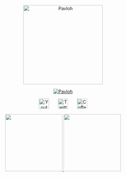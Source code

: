 <p align="center">
  <a href="https://github.com/ImPavloh">
    <img src="https://i.imgur.com/ZETLDpr.jpeg" height=250px width=250px alt="Pavloh" /></a>
</p>

<p align="center">
  <a href="https://github.com/ImPavloh">
    <img src="https://readme-typing-svg.demolab.com?font=Fira+Code&size=33&duration=3333&color=CA88DF&center=true&vCenter=true&width=333&lines=<%20Pavloh%20>" alt="Pavloh" /></a> 
</p>

<p align="center">
  <a href="https://www.youtube.com/c/Pavloh"><img width="32px" alt="Youtube" src="https://i.imgur.com/qiXu7b2.png"/></a>
  &#8287;&#8287;&#8287;&#8287;&#8287;
  <a href="https://twitter.com/ImPavloh"><img width="32px" alt="Twitter" src="https://i.imgur.com/OXZM1L6.png"/></a>
  &#8287;&#8287;&#8287;&#8287;&#8287;
  <a href="https://buymeacoffee.com/mPavloh"><img width="32px" alt="Coffee"src="https://i.imgur.com/PpLeD3K.png"/></a>
</p>

<p align="center">
  <a href="https://github.com/ImPavloh">
    <img height="180em" src="https://github-readme-stats.vercel.app/api?username=ImPavloh&show_icons=true&theme=radical" />
    <img height="180em" src="https://github-readme-stats.vercel.app/api/top-langs/?username=ImPavloh&layout=compact&theme=radical" />
  </a>
</p>
